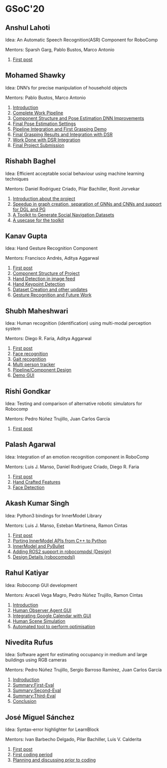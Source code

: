 # GSoC'20

## Anshul Lahoti

Idea: An Automatic Speech Recognition(ASR) Component for RoboComp  

Mentors: Sparsh Garg, Pablo Bustos, Marco Antonio

1. [First post](/web/gsoc/2020/posts/anshul_lahoti/post01)

## Mohamed Shawky

Idea: DNN’s for precise manipulation of household objects  

Mentors: Pablo Bustos, Marco Antonio

1. [Introduction](/web/gsoc/2020/posts/mohamed_shawky/post01)
2. [Complete Work Pipeline](/web/gsoc/2020/posts/mohamed_shawky/post02)
3. [Component Structure and Pose Estimation DNN Improvements](/web/gsoc/2020/posts/mohamed_shawky/post03)
4. [Final Pose Estimation Settings](/web/gsoc/2020/posts/mohamed_shawky/post04)
5. [Pipeline Integration and First Grasping Demo](/web/gsoc/2020/posts/mohamed_shawky/post05)
6. [Final Grasping Results and Integration with DSR](/web/gsoc/2020/posts/mohamed_shawky/post06)
7. [Work Done with DSR Integration](/web/gsoc/2020/posts/mohamed_shawky/post07)
8. [Final Project Submission](/web/gsoc/2020/posts/mohamed_shawky/post08)

## Rishabh Baghel

Idea: Efficient acceptable social behaviour using machine learning techniques  

Mentors: Daniel Rodriguez Criado, Pilar Bachiller, Ronit Jorvekar

1. [Introduction about the project](/web/gsoc/2020/posts/rishabh_baghel/post01)
2. [Speedup in graph creation, separation of GNNs and CNNs and support for DGL and PG](/web/gsoc/2020/posts/rishabh_baghel/post02)
3. [A Toolkit to Generate Social Navigation Datasets](/web/gsoc/2020/posts/rishabh_baghel/post03)
3. [A usecase for the toolkit](/web/gsoc/2020/posts/rishabh_baghel/post04)


## Kanav Gupta

Idea: Hand Gesture Recognition Component  

Mentors: Francisco Andrés, Aditya Aggarwal

1. [First post](/web/gsoc/2020/posts/kanav/post01)
2. [Component Structure of Project](/web/gsoc/2020/posts/kanav/ComponentStructure)
3. [Hand Detection in image feed](/web/gsoc/2020/posts/kanav/HandDetection)
4. [Hand Keypoint Detection](/web/gsoc/2020/posts/kanav/HandKeypoint)
5. [Dataset Creation and other updates](/web/gsoc/2020/posts/kanav/DatasetCreation)
6. [Gesture Recognition and Future Work](/web/gsoc/2020/posts/kanav/GestureRecognition)

## Shubh Maheshwari

Idea: Human recognition (identification) using multi-modal perception system  

Mentors: Diego R. Faria, Aditya Aggarwal

1. [First post](/web/gsoc/2020/posts/shubh_maheshwari/firstpost)
2. [Face recognition](/web/gsoc/2020/posts/shubh_maheshwari/faceRecognition)
3. [Gait recognition](/web/gsoc/2020/posts/shubh_maheshwari/gaitRecognition)
4. [Multi person tracker](/web/gsoc/2020/posts/shubh_maheshwari/multiPersonTracker)
5. [Pipeline/Component Design](/web/gsoc/2020/posts/shubh_maheshwari/pipeline)
6. [Demo GUI](/web/gsoc/2020/posts/shubh_maheshwari/demoGUI)

## Rishi Gondkar

Idea: Testing and comparison of alternative robotic simulators for Robocomp  

Mentors: Pedro Núñez Trujillo, Juan Carlos García

1. [First post](/web/gsoc/2020/posts/rishi_gondkar/post01)

## Palash Agarwal

Idea: Integration of an emotion recognition component in RoboComp  

Mentors: Luis J. Manso, Daniel Rodriguez Criado, Diego R. Faria

1. [First post](/web/gsoc/2020/posts/palash_agarwal/post01)
2. [Hand Crafted Features](/web/gsoc/2020/posts/palash_agarwal/HandCraftedFeatures)
3. [Face Detection](/web/gsoc/2020/posts/palash_agarwal/FaceDetection)

## Akash Kumar Singh

Idea: Python3 bindings for InnerModel Library  

Mentors: Luis J. Manso, Esteban Martinena, Ramon Cintas

1. [First post](/web/gsoc/2020/posts/akash_kumar_singh/post01)
2. [Porting InnerModel APIs from C++ to Python](/web/gsoc/2020/posts/akash_kumar_singh/post02)
3. [InnerModel and PyBullet](/web/gsoc/2020/posts/akash_kumar_singh/post03)
4. [Adding ROS2 support in robocompdsl (Design)](/web/gsoc/2020/posts/akash_kumar_singh/post04)
5. [Design Details (robocompdsl)](/web/gsoc/2020/posts/akash_kumar_singh/post05)

## Rahul Katiyar

Idea: Robocomp GUI development  

Mentors: Araceli Vega Magro, Pedro Núñez Trujillo, Ramon Cintas

1. [Introduction](/web/gsoc/2020/posts/rahul_katiyar/post01)
2. [Human Observer Agent GUI](/web/gsoc/2020/posts/rahul_katiyar/post02)
3. [Integrating Google Calendar with GUI](/web/gsoc/2020/posts/rahul_katiyar/post03)
4. [Human Scene Simulation](/web/gsoc/2020/posts/rahul_katiyar/post04)
5. [Automated tool to perform optimisation](/web/gsoc/2020/posts/rahul_katiyar/post05)

## Nivedita Rufus

Idea: Software agent for estimating occupancy in medium and large buildings using RGB cameras  

Mentors: Pedro Núñez Trujillo, Sergio Barroso Ramírez, Juan Carlos García

1. [Indroduction](/web/gsoc/2020/posts/nivedita_rufus/Indroduction.md)
2. [Summary:First-Eval](/web/gsoc/2020/posts/nivedita_rufus/Summary:First-Eval.md)  
3. [Summary:Second-Eval](/web/gsoc/2020/posts/nivedita_rufus/Summary:Second-Eval.md)
4. [Summary:Third-Eval](/web/gsoc/2020/posts/nivedita_rufus/Summary:Third-Eval.md)
5. [Conclusion](/web/gsoc/2020/posts/nivedita_rufus/conclusion.md)


## José Miguel Sánchez

Idea: Syntax-error highlighter for LearnBlock  

Mentors: Ivan Barbecho Delgado, Pilar Bachiller, Luis V. Calderita

1. [First post](/web/gsoc/2020/posts/jose_miguel_sanchez/post01)
2. [First coding period](/web/gsoc/2020/posts/jose_miguel_sanchez/post02)
3. [Planning and discussing prior to coding](/web/gsoc/2020/posts/jose_miguel_sanchez/post03)
